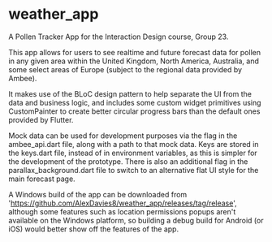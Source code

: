 # weather_app

A Pollen Tracker App for the Interaction Design course, Group 23.

This app allows for users to see realtime and future forecast data for pollen in any given area within the United Kingdom, North America, Australia, and some select areas of Europe (subject to the regional data provided by Ambee).

It makes use of the BLoC design pattern to help separate the UI from the data and business logic, and includes some custom widget primitives using CustomPainter to create better circular progress bars than the default ones provided by Flutter.

Mock data can be used for development purposes via the flag in the ambee_api.dart file, along with a path to that mock data. Keys are stored in the keys.dart file, instead of in environment variables, as this is simpler for the development of the prototype. There is also an additional flag in the parallax_background.dart file to switch to an alternative flat UI style for the main forecast page.

A Windows build of the app can be downloaded from 'https://github.com/AlexDavies8/weather_app/releases/tag/release', although some features such as location permissions popups aren't available on the Windows platform, so building a debug build for Android (or iOS) would better show off the features of the app.